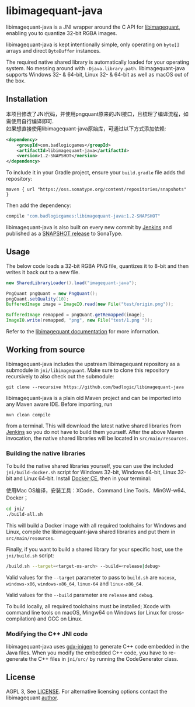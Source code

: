 # libimagequant-java
libimagequant-java is a JNI wrapper around the C API for [libimagequant](https://pngquant.org/lib/), enabling you to quantize 32-bit RGBA images.

libimagequant-java is kept intentionally simple, only operating on `byte[]` arrays and direct `ByteBuffer` instances.

The required native shared library is automatically loaded for your operating system. No messing around with `-Djava.library.path`. libimagequant-java supports Windows 32- & 64-bit, Linux 32- & 64-bit as well as macOS out of the box.

## Installation
本项目修改了JNI代码，并使用pngquant原来的JNI接口，且梳理了编译流程，如需使用自行编译即可.  
如果想直接使用libimagequant-java原始库，可通过以下方式添加依赖:  

```xml
<dependency>
	<groupId>com.badlogicgames</groupId>
	<artifactId>libimagequant-java</artifactId>
	<version>1.2-SNAPSHOT</version>
</dependency>
```

To include it in your Gradle project, ensure your `build.gradle` file adds thd repository:

```
maven { url "https://oss.sonatype.org/content/repositories/snapshots" }
```
Then add the dependency:
```groovy
compile "com.badlogicgames:libimagequant-java:1.2-SNAPSHOT"
```

libimagequant-java is also built on every new commit by [Jenkins](https://libgdx.badlogicgames.com/jenkins/job/libimagequant-java/) and published as a [SNAPSHOT release](https://oss.sonatype.org/content/repositories/snapshots/com/badlogicgames/libimagequant-java/) to SonaType.

## Usage
The below code loads a 32-bit RGBA PNG file, quantizes it to 8-bit and then writes it back out to a new file.

```java
new SharedLibraryLoader().load("imagequant-java");

PngQuant pngQuant = new PngQuant();
pngQuant.setQuality(10);
BufferedImage image = ImageIO.read(new File("test/origin.png"));

BufferedImage remapped = pngQuant.getRemapped(image);
ImageIO.write(remapped, "png", new File("test/1.png "));
```

Refer to the [libimagequant documentation](https://pngquant.org/lib/) for more information.

## Working from source
libimagequant-java includes the upstream libimagequant repository as a submodule in `jni/libimagequant`. Make sure to clone this repository recursively to also check out the submodule:

```
git clone --recursive https://github.com/badlogic/libimagequant-java
```

libimagequant-java is a plain old Maven project and can be imported into any Maven aware IDE. Before importing, run

```
mvn clean compile
```

from a terminal. This will download the latest native shared libraries from [Jenkins](https://libgdx.badlogicgames.com/ci/libimagequant-java/binaries/) so you do not have to build them yourself. After the above Maven invocation, the native shared libraries will be located in `src/main/resources`.

### Building the native libraries
To build the native shared libraries yourself, you can use the included `jni/build-docker.sh` script for Windows 32-bit, Windows 64-bit, Linux 32-bit and Linux 64-bit. Install [Docker CE](https://www.docker.com/community-edition), then in your terminal:

使用Mac OS编译，安装工具：XCode、Command Line Tools、MinGW-w64、Docker；

```bash
cd jni/
./build-all.sh
```

This will build a Docker image with all required toolchains for Windows and Linux, compile the libimagequant-java shared libraries and put them in `src/main/resources`.

Finally, if you want to build a shared library for your specific host, use the `jni/build.sh` script:

```bash
/build.sh --target=<target-os-arch> --build=<release|debug>
```

Valid values for the `--target` parameter to pass to `build.sh` are `macosx`, `windows-x86`, `windows-x86_64`, `linux-64` and `linux-x86_64`.

Valid values for the `--build` parameter are `release` and `debug`.

To build locally, all required toolchains must be installed; Xcode with command line tools on macOS, Mingw64 on Windows (or Linux for cross-compilation) and GCC on Linux.

### Modifying the C++ JNI code
libimagequant-java uses [gdx-jnigen](https://github.com/libgdx/libgdx/wiki/jnigen) to generate C++ code embedded in the Java files. When you modify the embedded C++ code, you have to re-generate the C++ files in `jni/src/` by running the CodeGenerator class.

## License
AGPL 3, See [LICENSE](https://github.com/badlogic/libimagequant-java/blob/master/LICENSE). For alternative licensing options contact the libimagequant [author](https://kornel.ski/contact).
